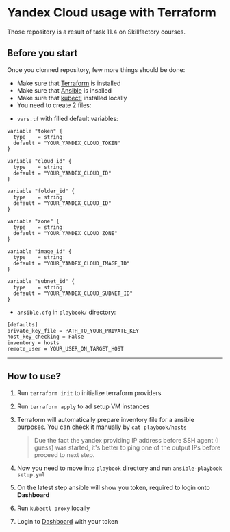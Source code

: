 # Yandex Cloud usage with Terraform
Those repository is a result of task 11.4 on Skillfactory courses.

## Before you start

Once you clonned repository, few more things should be done:

* Make sure that [Terraform](https://learn.hashicorp.com/tutorials/terraform/install-cli) is installed
* Make sure that [Ansible](https://docs.ansible.com/ansible/latest/installation_guide/intro_installation.html) is insalled
* Make sure that [kubectl](https://kubernetes.io/docs/tasks/tools/) installed locally
* You need to create 2 files:

- ```vars.tf``` with filled default variables:
```
variable "token" {
  type    = string
  default = "YOUR_YANDEX_CLOUD_TOKEN"
}

variable "cloud_id" {
  type    = string
  default = "YOUR_YANDEX_CLOUD_ID"
}

variable "folder_id" {
  type    = string
  default = "YOUR_YANDEX_CLOUD_ID"
}

variable "zone" {
  type    = string
  default = "YOUR_YANDEX_CLOUD_ZONE"
}

variable "image_id" {
  type    = string
  default = "YOUR_YANDEX_CLOUD_IMAGE_ID"
}

variable "subnet_id" {
  type    = string
  default = "YOUR_YANDEX_CLOUD_SUBNET_ID"
}
```

- ```ansible.cfg``` in ```playbook/``` directory:

```
[defaults]
private_key_file = PATH_TO_YOUR_PRIVATE_KEY
host_key_checking = False
inventory = hosts
remote_user = YOUR_USER_ON_TARGET_HOST
```
____

## How to use?
1. Run ```terraform init``` to initialize terraform providers
2. Run ```terraform apply``` to ad setup VM instances
3. Terraform will automatically prepare inventory file for a ansible purposes. You can check it manually by ```cat playbook/hosts```

   > Due the fact the yandex providing IP address before SSH agent (I guess) was started, it's better to ping one of the output IPs before proceed to next step.

4. Now you need to move into ```playbook``` directory and run ```ansible-playbook setup.yml```
5. On the latest step ansible will show you token, required to login onto **Dashboard**
6. Run ```kubectl proxy``` locally
7. Login to [Dashboard](http://localhost:8001/api/v1/namespaces/kubernetes-dashboard/services/https:kubernetes-dashboard:/proxy/) with your token

